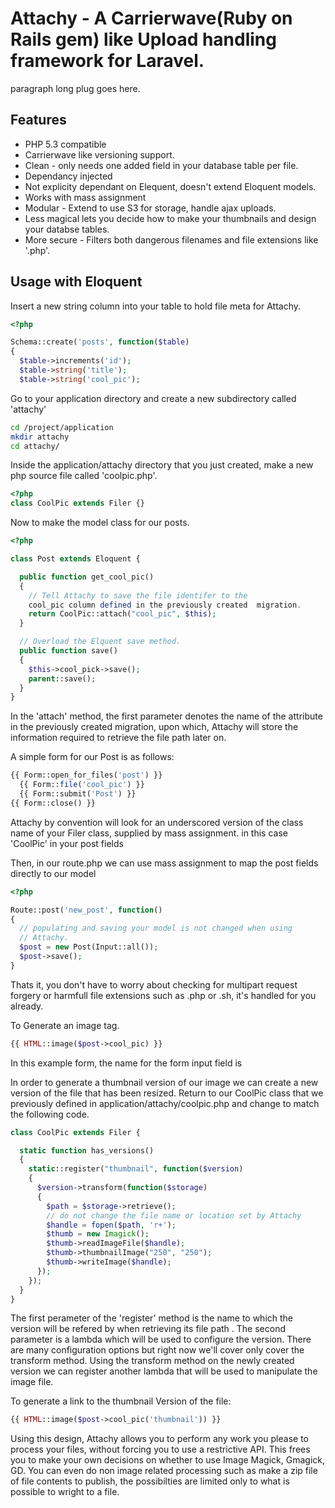 # Attachy - A Carrierwave(Ruby on Rails gem) like Upload handling framework for Laravel.

paragraph long plug goes here.

## Features
- PHP 5.3 compatible
- Carrierwave like versioning support.
- Clean \- only needs one added field in your database table per file.
- Dependancy injected
- Not explicity dependant on Elequent, doesn't extend Eloquent models.
- Works with mass assignment
- Modular \- Extend to use S3 for storage, handle ajax uploads.
- Less magical lets you decide how to make your thumbnails and design your databse tables.
- More secure - Filters both dangerous filenames and file extensions like '.php'.

## Usage with Eloquent

Insert a new string column into your table to hold file meta for Attachy.

```php
<?php

Schema::create('posts', function($table)
{
  $table->increments('id');
  $table->string('title');
  $table->string('cool_pic');
```

Go to your application directory and create a new subdirectory called 'attachy'

```bash
cd /project/application
mkdir attachy
cd attachy/
```

Inside the application/attachy directory that you just created,
make a new php source file called 'coolpic.php'.

```php
<?php
class CoolPic extends Filer {}
```


Now to make the model class for our posts.

```php
<?php

class Post extends Eloquent {

  public function get_cool_pic()
  {
    // Tell Attachy to save the file identifer to the 
    cool_pic column defined in the previously created  migration.
    return CoolPic::attach("cool_pic", $this);
  }

  // Overload the Elquent save method.
  public function save()
  {
    $this->cool_pick->save();
    parent::save();
  }
}
```
In the 'attach' method, the first parameter denotes the name of the attribute
in the previously created migration, upon which, Attachy will store the 
information required to retrieve the file path later on.

A simple form for our Post is as follows:

```php
{{ Form::open_for_files('post') }}
  {{ Form::file('cool_pic') }}
  {{ Form::submit('Post') }}
{{ Form::close() }}
```

Attachy by convention will look for an underscored version of the class
name of your Filer class,
supplied by mass assignment. in this case 'CoolPic' in your post fields

Then, in our route.php we can use mass assignment to map the
post fields directly to our model


```php
<?php

Route::post('new_post', function()
{
  // populating and saving your model is not changed when using
  // Attachy.
  $post = new Post(Input::all());
  $post->save();
}
```

Thats it, you don't have to worry about checking for multipart request
forgery or harmfull file extensions such as .php or .sh, it's handled
for you already.


To Generate an image tag.
```php
{{ HTML::image($post->cool_pic) }}
```

In this example form, the name for the form input field is 

In order to generate a thumbnail version of our image we can create
a new version of the file that has been resized. Return to our CoolPic
class that we previously defined in application/attachy/coolpic.php 
and change to match the following code.

```php
class CoolPic extends Filer {

  static function has_versions()
  {
    static::register("thumbnail", function($version)
    {
      $version->transform(function($storage)
      {
        $path = $storage->retrieve();
        // do not change the file name or location set by Attachy
        $handle = fopen($path, 'r+');
        $thumb = new Imagick();
        $thumb->readImageFile($handle);
        $thumb->thumbnailImage("250", "250");
        $thumb->writeImage($handle);
      });
    });
  }
}
```

The first perameter of the 'register' method is the name to 
which the version will be refered by when retrieving its file path
. The second parameter is a lambda which will
be used to configure the version. There are many configuration options
but right now we'll cover only cover the transform method. Using the
transform method on the newly created version we can register another 
lambda that will be used to manipulate the image file.

To generate a link to the thumbnail Version of the file:

```php
{{ HTML::image($post->cool_pic('thumbnail')) }}
```

Using this design, Attachy allows you to perform any work you please to
process your files, without forcing you to use a restrictive API. This
frees you to make your own decisions on whether to use Image Magick,
Gmagick, GD. You can even do non image related processing such as make
a zip file of file contents to publish, the possibilties are limited only
to what is possible to wright to a file.
